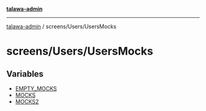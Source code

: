 [**talawa-admin**](../../../README.md)

***

[talawa-admin](../../../README.md) / screens/Users/UsersMocks

# screens/Users/UsersMocks

## Variables

- [EMPTY\_MOCKS](variables/EMPTY_MOCKS.md)
- [MOCKS](variables/MOCKS.md)
- [MOCKS2](variables/MOCKS2.md)
